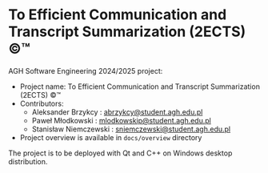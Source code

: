 # To Efficient Communication and Transcript Summarization (2ECTS) ©™

AGH Software Engineering 2024/2025 project:

- Project name: To Efficient Communication and Transcript Summarization (2ECTS) ©™
- Contributors:
    - Aleksander Brzykcy : <abrzykcy@student.agh.edu.pl>
    - Paweł Młodkowski : <mlodkowskip@student.agh.edu.pl>
    - Stanisław Niemczewski : <sniemczewski@student.agh.edu.pl>
- Project overview is available in ```docs/overview``` directory

The project is to be deployed with Qt and C++ on Windows desktop distribution.